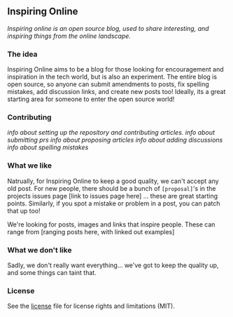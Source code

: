 ## Inspiring Online
_Inspiring online is an open source blog, used to share interesting, and inspiring things from the online landscape._

### The idea
Inspiring Online aims to be a blog for those looking for encouragement and inspiration in the tech world, but is also an experiment. The entire blog is open source, so anyone can submit amendments to posts, fix spelling mistakes, add discussion links, and create new posts too! Ideally, its a great starting area for someone to enter the open source world!

### Contributing
_info about setting up the repository and contributing articles. info about submitting prs_
_info about proposing articles_
_info about adding discussions_
_info about spelling mistakes_

### What we like
Natrually, for Inspiring Online to keep a good quality, we can't accept any old post. For new people, there should be a bunch of `[proposal]`'s in the projects issues page [link to issues page here] ... these are great starting points. Similarly, if you spot a mistake or problem in a post, you can patch that up too!

We're looking for posts, images and links that inspire people. These can range from
[ranging posts here, with linked out examples]

### What we don't like
Sadly, we don't really want everything... we've got to keep the quality up, and some things can taint that.

### License

See the [license](LICENSE.md) file for license rights and limitations (MIT).
